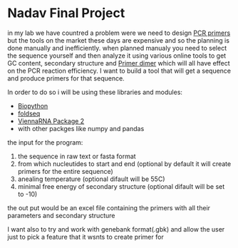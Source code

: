 # Nadav Final Project
in my lab we have countred a problem were we need to design [PCR primers](https://www.youtube.com/watch?v=NODrmBHHni8&ab_channel=Henrik%27sLab) but the tools on the market these days are expensive and so the planning is done manually and inefficiently.
when planned manualy you need to select the sequence yourself and then analyze it using various online tools to get GC content, secondary structure and [Primer dimer](https://kilobaser.com/the-pain-of-primer-dimer/) which will all have effect on the PCR reaction efficiency.
I want to build a tool that will get a sequence and produce primers for that sequence.

In order to do so i will be using these libraries and modules:

- [Biopython](https://biopython.org/)
- [foldseq](https://pypi.org/project/seqfold/)
- [ViennaRNA Package 2](https://www.tbi.univie.ac.at/RNA/documentation.html#)
- with other packges like numpy and pandas

the input for the program:

1. the sequence in raw text or fasta format
2. from which nucleutides to start and end (optional by default it will create primers for the entire sequence)
3. anealing temperature (optional difault will be 55C)
4. minimal free energy of secondary structure (optional difault will be set to -10)

the out put would be an excel file containing the primers with all their parameters and secondary structure

I want also to try and work with genebank format(.gbk) and allow the user just to pick a feature that it wsnts to create primer for 

